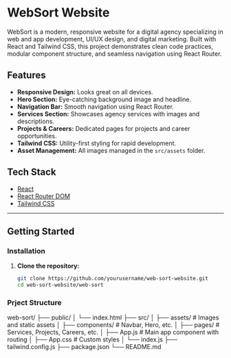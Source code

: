 # WebSort Website

WebSort is a modern, responsive website for a digital agency specializing in web and app development, UI/UX design, and digital marketing. Built with React and Tailwind CSS, this project demonstrates clean code practices, modular component structure, and seamless navigation using React Router.

## Features

- **Responsive Design:** Looks great on all devices.
- **Hero Section:** Eye-catching background image and headline.
- **Navigation Bar:** Smooth navigation using React Router.
- **Services Section:** Showcases agency services with images and descriptions.
- **Projects & Careers:** Dedicated pages for projects and career opportunities.
- **Tailwind CSS:** Utility-first styling for rapid development.
- **Asset Management:** All images managed in the `src/assets` folder.


## Tech Stack

- [React](https://reactjs.org/)
- [React Router DOM](https://reactrouter.com/)
- [Tailwind CSS](https://tailwindcss.com/)

---

## Getting Started

### Installation

1. **Clone the repository:**
   ```bash
   git clone https://github.com/yourusername/web-sort-website.git
   cd web-sort-website/web-sort

### Prject Structure
   web-sort/
├── public/
│   └── index.html
├── src/
│   ├── assets/         # Images and static assets
│   ├── components/     # Navbar, Hero, etc.
│   ├── pages/          # Services, Projects, Careers, etc.
│   ├── App.js          # Main app component with routing
│   ├── App.css         # Custom styles
│   └── index.js
├── tailwind.config.js
├── package.json
└── README.md